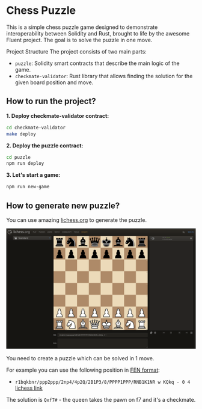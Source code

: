 # Chess Puzzle

This is a simple chess puzzle game designed to demonstrate interoperability between Solidity and Rust, brought to life by the awesome Fluent project. The goal is to solve the puzzle in one move.

Project Structure
The project consists of two main parts:

- `puzzle`: Solidity smart contracts that describe the main logic of the game.
- `checkmate-validator`: Rust library that allows finding the solution for the given board position and move.

## How to run the project?

**1. Deploy checkmate-validator contract:**

```bash
cd checkmate-validator
make deploy
```

**2. Deploy the puzzle contract:**

```bash
cd puzzle
npm run deploy
```

**3. Let's start a game:**

```bash
npm run new-game
```

## How to generate new puzzle?

You can use amazing [lichess.org](https://lichess.org/analysis/standard) to generate the puzzle.

![lichess analysis tool](assets/lichess-board.png)

You need to create a puzzle which can be solved in 1 move.

For example you can use the following position in [FEN format](https://en.wikipedia.org/wiki/Forsyth%E2%80%93Edwards_Notation):

- `r1bqkbnr/ppp2ppp/2np4/4p2Q/2B1P3/8/PPPP1PPP/RNB1K1NR w KQkq - 0 4` [lichess link](https://lichess.org/analysis/standard/r1bqkbnr/ppp2ppp/2np4/4p2Q/2B1P3/8/PPPP1PPP/RNB1K1NR_w_KQkq_-_0_4)

The solution is `Qxf7#` - the queen takes the pawn on f7 and it's a checkmate.

